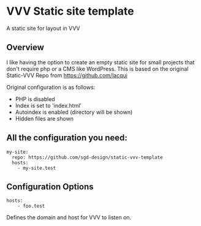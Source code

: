 # VVV Static site template
A static site for layout in VVV

## Overview
I like having the option to create an empty static site for small projects that don't require php or a CMS like WordPress. This is based on the original Static-VVV Repo from https://github.com/lacqui

Original configuration is as follows:

  - PHP is disabled
  - Index is set to 'index.html'
  - Autoindex is enabled (directory will be shown)
  - Hidden files are shown

## All the configuration you need:

```
my-site:
  repo: https://github.com/sgd-design/static-vvv-template
  hosts:
    - my-site.test
```

## Configuration Options

```
hosts:
    - foo.test
```
Defines the domain and host for VVV to listen on.
